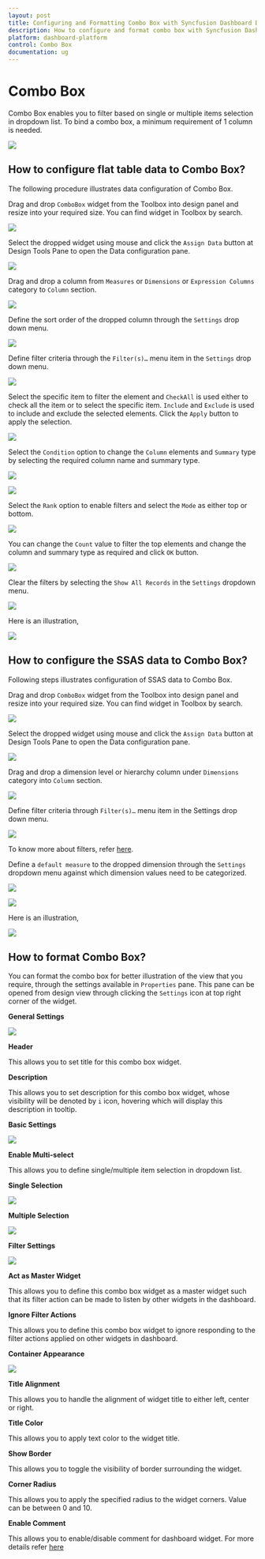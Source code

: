 ```yaml
---
layout: post
title: Configuring and Formatting Combo Box with Syncfusion Dashboard Designer
description: How to configure and format combo box with Syncfusion Dashboard Designer
platform: dashboard-platform
control: Combo Box
documentation: ug
---
```


# Combo Box

Combo Box enables you to filter based on single or multiple items selection in dropdown list. To bind a combo box, a minimum requirement of 1 column is needed. 

![](images/combobox_img1.png)

## How to configure flat table data to Combo Box?

The following procedure illustrates data configuration of Combo Box.

Drag and drop `ComboBox` widget from the Toolbox into design panel and resize into your required size. You can find widget in Toolbox by search. 

![](images/combobox_img2.png)

Select the dropped widget using mouse and click the `Assign Data` button at Design Tools Pane to open the Data configuration pane.

![](images/combobox_img3.png)

Drag and drop a column from `Measures` or `Dimensions` or `Expression Columns` category to `Column` section.

![](images/combobox_img4.png)

Define the sort order of the dropped column through the `Settings` drop down menu.

![](images/combobox_img5.png)

Define filter criteria through the `Filter(s)…` menu item in the `Settings` drop down menu.

![](images/combobox_img6.png)

Select the specific item to filter the element and `CheckAll` is used either to check all the item or to select the specific item. `Include` and `Exclude` is used to include and exclude the selected elements. Click the `Apply` button to apply the selection.

![](images/combobox_img7.png)

Select the `Condition` option to change the `Column` elements and `Summary` type by selecting the required column name and summary type.

![](images/combobox_img8.png)

![](images/combobox_img9.png)

Select the `Rank` option to enable filters and select the `Mode` as either top or bottom.

![](images/combobox_img10.png)

You can change the `Count` value to filter the top elements and change the column and summary type as required and click `OK` button.

![](images/combobox_img11.png)

Clear the filters by selecting the `Show All Records` in the `Settings` dropdown menu.

![](images/combobox_img12.png)

Here is an illustration,

![](images/combobox_img13.png)

## How to configure the SSAS data to Combo Box?

Following steps illustrates configuration of SSAS data to Combo Box.

Drag and drop `ComboBox` widget from the Toolbox into design panel and resize into your required size. You can find widget in Toolbox by search.

![](images/combobox_img2.png)
 
Select the dropped widget using mouse and click the `Assign Data` button at Design Tools Pane to open the Data configuration pane.

![](images/combobox_img3.png)
 
Drag and drop a dimension level or hierarchy column under `Dimensions` category into `Column` section.

![](images/combobox_img23.png)
 
Define filter criteria through `Filter(s)…` menu item in the Settings drop down menu.

![](images/combobox_img20.png)

To know more about filters, refer [here](/en-us/dashboard-platform/dashboard-designer/compose-dashboard/configuring-widget-filters). 

Define a `default measure` to the dropped dimension through the `Settings` dropdown menu against which dimension values need to be categorized.

![](images/combobox_img21.png)

![](images/defaultmeasure.png) 
 
Here is an illustration,
 
![](images/combobox_img22.png)

## How to format Combo Box?

You can format the combo box for better illustration of the view that you require, through the settings available in `Properties` pane. This pane can be opened from design view through clicking the `Settings` icon at top right corner of the widget.

**General Settings**

![](images/combobox_img14.png)

**Header**

This allows you to set title for this combo box widget.

**Description**

This allows you to set description for this combo box widget, whose visibility will be denoted by `i` icon, hovering which will display this description in tooltip.

**Basic Settings**

![](images/combobox_img15.png)

**Enable Multi-select**

This allows you to define single/multiple item selection in dropdown list.

**Single Selection**

![](images/combobox_img16.png)

**Multiple Selection**

![](images/combobox_img17.png)

**Filter Settings**

![](images/combobox_img18.png)

**Act as Master Widget**

This allows you to define this combo box widget as a master widget such that its filter action can be made to listen by other widgets in the dashboard.

**Ignore Filter Actions**

This allows you to define this combo box widget to ignore responding to the filter actions applied on other widgets in dashboard.

**Container Appearance**

![](images/combobox_img19.png)

**Title Alignment**

This allows you to handle the alignment of widget title to either left, center or right.

**Title Color**

This allows you to apply text color to the widget title.

**Show Border**

This allows you to toggle the visibility of border surrounding the widget.

**Corner Radius**

This allows you to apply the specified radius to the widget corners. Value can be between 0 and 10.

**Enable Comment**

This allows you to enable/disable comment for dashboard widget. For more details refer [here](/en-us/dashboard-platform/dashboard-designer/compose-dashboard/commenting-dashboard-and-widget)


